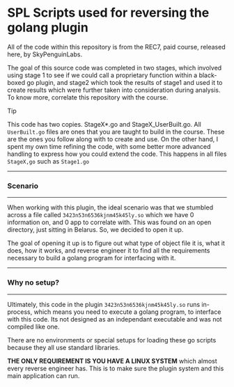 # SPL Scripts used for reversing the golang plugin

All of the code within this repository is from the REC7, paid course, released here, by SkyPenguinLabs. 

The goal of this source code was completed in two stages, which involved using stage 1 to see if we could call a proprietary function within a black-boxed go plugin, and stage2 which took the results of stage1 and used it to create results which were further taken into consideration
during analysis. To know more, correlate this repository with the course.


> [!TIP]
> This code has two copies. StageX*.go and StageX_UserBuilt.go. All `UserBuilt.go` files are ones that you are taught to build in the course. These are the ones you follow along with to create and use. On the other hand, I spent my own time refining the code, with some better more
> advanced handling to express how you could extend the code. This happens in all files `StageX,go` such as `Stage1.go`


---
### Scenario
---

When working with this plugin, the ideal scenario was that we stumbled across a file called `3423n53n6536kjnm45k45ly.so` which we have 0 information on, and 0 app to correlate with. This was found on an open directory, just sitting in Belarus. So, we decided to open it up. 

The goal of opening it up is to figure out what type of object file it is, what it does, how it works, and reverse engineer it to find all the requirements necessary to build a golang program for interfacing with it.

---
### Why no setup?
---

Ultimately, this code in the plugin `3423n53n6536kjnm45k45ly.so` runs in-process, which means you need to execute a golang program, to interface with this code. Its not designed as an independant executable and was not compiled like one.

There are no environments or special setups for loading these go scripts because they all use standard libraries.

**THE ONLY REQUIREMENT IS YOU HAVE A LINUX SYSTEM** which almost every reverse engineer has. This is to make sure the plugin system and this main application can run. 
